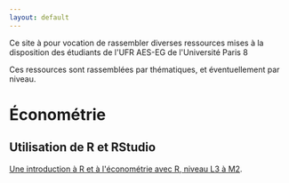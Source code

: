 ```yaml
---
layout: default
---
```


Ce site à pour vocation de rassembler diverses ressources mises à la disposition des étudiants de l'UFR AES-EG de l'Université Paris 8

Ces ressources sont rassemblées par thématiques, et éventuellement par niveau.

# Économétrie 

## Utilisation de R et RStudio

[Une introduction à R et à l'économétrie avec R, niveau L3 à M2](https://p8ecoge.github.io/rp8/).


